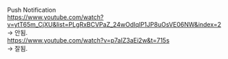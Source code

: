 Push Notification<br>
https://www.youtube.com/watch?v=ytT65m_CjXU&list=PLgRxBCVPaZ_24wOdIqlP1JP8uOsVE06NW&index=2 <br>
-> 안됨. <br>
https://www.youtube.com/watch?v=p7aIZ3aEi2w&t=715s <br>
-> 잘됨.
